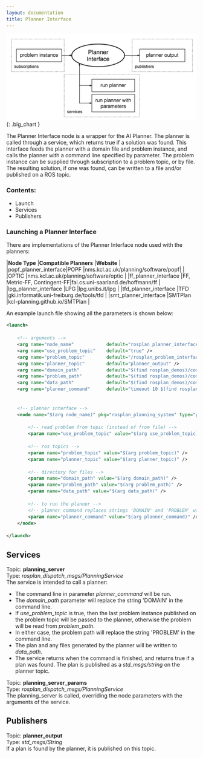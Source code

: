 ```yaml
---
layout: documentation
title: Planner Interface
---
```


![PI](../images/rosplan_planner_interface.png){: .big_chart }

The Planner Interface node is a wrapper for the AI Planner. The planner is called through a service, which returns true if a solution was found. This interface feeds the planner with a domain file and problem instance, and calls the planner with a command line specified by parameter. The problem instance can be supplied through subscription to a problem topic, or by file. The resulting solution, if one was found, can be written to a file and/or published on a ROS topic.

### Contents:

- Launch
- Services
- Publishers

### Launching a Planner Interface

There are implementations of the Planner Interface node used with the planners:

|**Node Type**         |**Compatible Planners**   |**Website**                              |
|popf_planner_interface|POPF                  |nms.kcl.ac.uk/planning/software/popf|
|                      |OPTIC                            |nms.kcl.ac.uk/planning/software/optic    |
|ff_planner_interface  |FF, Metric-FF, Contingent-FF|fai.cs.uni-saarland.de/hoffmann/ff       |
|lpg_planner_interface |LPG                       |lpg.unibs.it/lpg                         |
|tfd_planner_interface |TFD                       |gki.informatik.uni-freiburg.de/tools/tfd |
|smt_planner_interface |SMTPlan                   |kcl-planning.github.io/SMTPlan           |

An example launch file showing all the parameters is shown below:

```xml
<launch>

	<!-- arguments -->
	<arg name="node_name"            default="rosplan_planner_interface" />
	<arg name="use_problem_topic"    default="true" />
	<arg name="problem_topic"        default="/rosplan_problem_interface/problem_instance" />
	<arg name="planner_topic"        default="planner_output" />
	<arg name="domain_path"          default="$(find rosplan_demos)/common/domain_turtlebot_demo.pddl" />
	<arg name="problem_path"         default="$(find rosplan_demos)/common/problem.pddl" />
	<arg name="data_path"            default="$(find rosplan_demos)/common/" />
	<arg name="planner_command"      default="timeout 10 $(find rosplan_planning_system)/common/bin/popf DOMAIN PROBLEM" />


	<!-- planner interface -->
	<node name="$(arg node_name)" pkg="rosplan_planning_system" type="popf_planner_interface" respawn="false" output="screen">

		<!-- read problem from topic (instead of from file) -->
		<param name="use_problem_topic" value="$(arg use_problem_topic)" />

		<!-- ros topics -->
		<param name="problem_topic" value="$(arg problem_topic)" />
		<param name="planner_topic" value="$(arg planner_topic)" />

		<!-- directory for files -->
		<param name="domain_path" value="$(arg domain_path)" />
		<param name="problem_path" value="$(arg problem_path)" />
		<param name="data_path" value="$(arg data_path)" />

		<!-- to run the planner -->
		<!-- planner command replaces strings 'DOMAIN' and 'PROBLEM' with paths -->
		<param name="planner_command" value="$(arg planner_command)" />
	</node>

</launch>
```

## Services

Topic: **planning_server**  
Type: *rosplan_dispatch_msgs/PlanningService*  
The service is intended to call a planner: 

- The command line in parameter *planner_command* will be run.
- The *domain_path* parameter will replace the string 'DOMAIN' in the command line.
- If *use_problem_topic* is true, then the last problem instance published on the problem topic will be passed to the planner, otherwise the problem will be read from *problem_path*.
- In either case, the problem path will replace the string 'PROBLEM' in the command line.
- The plan and any files generated by the planner will be written to *data_path*.
- The service returns when the command is finished, and returns true if a plan was found. The plan is published as a *std_msgs/string* on the planner topic.

Topic: **planning_server_params**  
Type: *rosplan_dispatch_msgs/PlanningService*  
The planning_server is called, overriding the node parameters with the arguments of the service.

## Publishers

Topic: **planner_output**  
Type: *std_msgs/String*  
If a plan is found by the planner, it is published on this topic.
